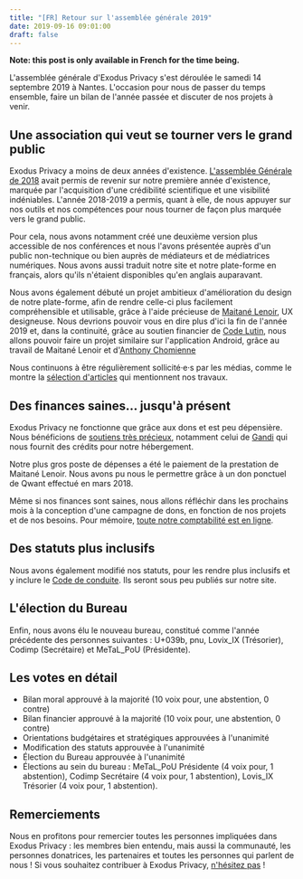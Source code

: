 ```yaml
---
title: "[FR] Retour sur l'assemblée générale 2019"
date: 2019-09-16 09:01:00
draft: false
---
```


**Note: this post is only available in French for the time being.**

L'assemblée générale d'Exodus Privacy s'est déroulée le samedi 14 septembre 2019 à Nantes. L'occasion pour nous de passer du temps ensemble, faire un bilan de l'année passée et discuter de nos projets à venir.

## Une association qui veut se tourner vers le grand public

Exodus Privacy a moins de deux années d'existence. [L'assemblée Générale de 2018](/en/post/assemblee-generale2018/) avait permis de revenir sur notre première année d'existence, marquée par l'acquisition d'une crédibilité scientifique et une visibilité indéniables. L'année 2018-2019 a permis, quant à elle, de nous appuyer sur nos outils et nos compétences pour nous tourner de façon plus marquée vers le grand public.

Pour cela, nous avons notamment créé une deuxième version plus accessible de nos conférences et nous l'avons présentée auprès d'un public non-technique ou bien auprès de médiateurs et de médiatrices numériques. Nous avons aussi traduit notre site et notre plate-forme en français, alors qu'ils n'étaient disponibles qu'en anglais auparavant.

Nous avons également débuté un projet ambitieux d'amélioration du design de notre plate-forme, afin de rendre celle-ci plus facilement compréhensible et utilisable, grâce à l'aide précieuse de [Maitané Lenoir](https://www.maiwann.net/), UX designeuse. Nous devrions pouvoir vous en dire plus d'ici la fin de l'année 2019 et, dans la continuité, grâce au soutien financier de [Code Lutin](http://www.codelutin.com/), nous allons pouvoir faire un projet similaire sur l'application Android, grâce au travail de Maitané Lenoir et d'[Anthony Chomienne](https://mob-dev.fr)

Nous continuons à être régulièrement sollicité·e·s par les médias, comme le montre la [sélection d'articles](/en/page/press/) qui mentionnent nos travaux.

## Des finances saines… jusqu'à présent

Exodus Privacy ne fonctionne que grâce aux dons et est peu dépensière. Nous bénéficions de [soutiens très précieux](/en/page/supporters/), notamment celui de [Gandi](https://gandi.net) qui nous fournit des crédits pour notre hébergement.

Notre plus gros poste de dépenses a été le paiement de la prestation de Maitané Lenoir. Nous avons pu nous le permettre grâce à un don ponctuel de Qwant effectué en mars 2018.

Même si nos finances sont saines, nous allons réfléchir dans les prochains mois à la conception d'une campagne de dons, en fonction de nos projets et de nos besoins.
Pour mémoire, [toute notre comptabilité est en ligne](/en/post/comptabilite-2019/).

## Des statuts plus inclusifs

Nous avons également modifié nos statuts, pour les rendre plus inclusifs et y inclure le [Code de conduite](/en/page/who/). Ils seront sous peu publiés sur notre site.

## L'élection du Bureau

Enfin, nous avons élu le nouveau bureau, constitué comme l'année précédente des personnes suivantes : U+039b, pnu, Lovix_IX (Trésorier), Codimp (Secrétaire) et MeTaL_PoU (Présidente).

## Les votes en détail

* Bilan moral approuvé à la majorité (10 voix pour, une abstention, 0 contre)
* Bilan financier approuvé à la majorité (10 voix pour, une abstention, 0 contre)
* Orientations budgétaires et stratégiques approuvées à l'unanimité
* Modification des statuts approuvée à l'unanimité
* Élection du Bureau approuvée à l'unanimité
* Élections au sein du bureau : MeTaL_PoU Présidente (4 voix pour, 1 abstention), Codimp Secrétaire (4 voix pour, 1 abstention), Lovis_IX Trésorier (4 voix pour, 1 abstention).

## Remerciements

Nous en profitons pour remercier toutes les personnes impliquées dans Exodus Privacy : les membres bien entendu, mais aussi la communauté, les personnes donatrices, les partenaires et toutes les personnes qui parlent de nous ! Si vous souhaitez contribuer à Exodus Privacy, [n'hésitez pas](/en/page/contribute/) !
